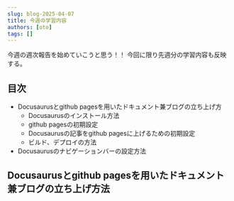 ```yaml
---
slug: blog-2025-04-07
title: 今週の学習内容
authors: [oto]
tags: []
---
```


今週の週次報告を始めていこうと思う！！
今回に限り先週分の学習内容も反映する。

## 目次

- Docusaurusとgithub pagesを用いたドキュメント兼ブログの立ち上げ方
  - Docusaurusのインストール方法
  - github pagesの初期設定
  - Docusaurusの記事をgithub pagesに上げるための初期設定
  - ビルド、デプロイの方法
- Docusaurusのナビゲーションバーの設定方法


## Docusaurusとgithub pagesを用いたドキュメント兼ブログの立ち上げ方法

